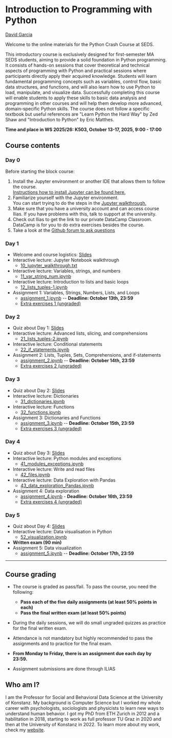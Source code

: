 # Introduction to Programming with Python
[David Garcia](http://dgarcia.eu)

Welcome to the online materials for the Python Crash Course at SEDS.

This introductory course is exclusively designed for first-semester MA SEDS students, aiming to provide a solid foundation in Python programming. 
It consists of hands-on sessions that cover theoretical and technical aspects of programming with Python and practical sessions where participants directly apply their acquired knowledge.
Students will learn fundamental programming concepts such as variables, control flow, basic data structures, and functions, and will also learn how to use Python to load, manipulate, and visualize data. 
Successfully completing this course will enable students to apply these skills to basic data analysis and programming in other courses and will help them develop more advanced, domain-specific Python skills.
The course does not follow a specific textbook but useful references are "Learn Python the Hard Way" by Zed Shaw and "Introduction to Python" by Eric Matthes.

**Time and place in WS 2025/26: K503, October 13-17, 2025, 9:00 - 17:00**

## Course contents

### Day 0

Before starting the block course:

1. Install the Jupyter environment or another IDE that allows them to follow the course.  
[Instructions how to install Jupyter can be found here.](https://dgarcia-eu.github.io/IntroToPython/setup/Anaconda.html)
2. Familiarize yourself with the Jupyter environment.  
You can start trying to do the steps in the [Jupyter walkthrough.](Day1/10_jupyter_walkthrough.txt)
3. Make sure that you have a university account and can access course Ilias. If you have problems with this, talk to support at the university.
4. Check out Ilias to get the link to our private DataCamp Classroom. DataCamp is for you to do extra exercises besides the course. 
5. Take a look at the [Github forum to ask questions](https://github.com/dgarcia-eu/IntroToPython/discussions/)

### Day 1

- Welcome and course logistics: [Slides](https://dgarcia-eu.github.io/IntroToPython/Day1/Slides/Day1.html)
- Interactive lecture: Jupyter Notebook walkthrough
    - [10_jupyter_walkthrough.txt](Day1/10_jupyter_walkthrough.txt)
- Interactive lecture: Variables, strings, and numbers
    - [11_var_string_num.ipynb](Day1/11_var_string_num.ipynb)
- Interactive lecture: Introduction to lists and basic loops
    - [12_lists_tuples-1.ipynb](Day1/12_lists_tuples-1.ipynb)
- Assignment 1: Variables, Strings, Numbers, Lists, and Loops
  - [assignment_1.ipynb](Day1/assignment_1/assignment_1.ipynb) -- **Deadline: October 13th, 23:59**
  - [Extra exercises 1 (ungraded)](Day1/assignment_1/assignment_1-extra.ipynb)

### Day 2

- Quiz about Day 1: [Slides](https://dgarcia-eu.github.io/IntroToPython/Day2/Slides/Day2.html)
- Interactive lecture: Advanced lists, slicing, and comprehensions
    - [21_lists_tuples-2.ipynb](Day2/21_lists_tuples-2.ipynb)
- Interactive lecture: Conditional statements
    - [22_if_statements.ipynb](Day2/22_if_statements.ipynb)
- Assignment 2: Lists, Tuples, Sets, Comprehensions, and if-statements
  - [assignment_2.ipynb](Day2/assignment_2/assignment_2.ipynb) -- **Deadline: October 14th, 23:59**
  - [Extra exercises 2 (ungraded)](Day2/assignment_2/assignment_2-extra.ipynb)

### Day 3

- Quiz about Day 2: [Slides](https://dgarcia-eu.github.io/IntroToPython/Day3/Slides/Day3.html)
- Interactive lecture: Dictionaries
  - [31_dictionaries.ipynb](Day3/31_dictionaries.ipynb)
- Interactive lecture: Functions
  - [32_functions.ipynb](Day3/32_functions.ipynb)
- Assignment 3: Dictionaries and Functions
  - [assignment_3.ipynb](Day3/assignment_3/assignment_3.ipynb) -- **Deadline: October 15th, 23:59**
  - [Extra exercises 3 (ungraded)](Day3/assignment_3/assignment_3-extra.ipynb)

### Day 4

- Quiz about Day 3: [Slides](https://dgarcia-eu.github.io/IntroToPython/Day4/Slides/Day4.html)
- Interactive lecture: Python modules and exceptions
  - [41_modules_exceptions.ipynb](Day4/41_modules_exceptions.ipynb)
- Interactive lecture: Write and read files
  - [42_files.ipynb](Day4/42_files.ipynb)
- Interactive lecture: Data Exploration with Pandas
  - [43_data_exploration_Pandas.ipynb](Day4/43_data_exploration_Pandas.ipynb)
- Assignment 4: Data exploration
  - [assignment_4.ipynb](Day4/assignment_4/assignment_4.ipynb) - **Deadline: October 16th, 23:59**
  - [Extra exercises 4 (ungraded)](Day4/assignment_4/assignment_4-extra.ipynb)

### Day 5

- Quiz about Day 4: [Slides](https://dgarcia-eu.github.io/IntroToPython/Day5/Slides/Day5.html)
- Interactive lecture: Data visualisation in Python
  - [52_visualization.ipynb](Day5/51_visualization.ipynb)
- **Written exam (90 min)**
- Assignment 5: Data visualization
  - [assignment_5.ipynb](Day5/assignment_5/assignment_5.ipynb) -- **Deadline: October 17th, 23:59**

--------------------------------------------------


## Course grading

- The course is graded as pass/fail. To pass the course, you need the following:
  - **Pass each of the five daily assignments (at least 50% points in each)**
  - **Pass the final written exam (at least 50% points)**

- During the daily sessions, we will do small ungraded quizzes as practice for the final written exam.
- Attendance is not mandatory but highly recommended to pass the assignments and to practice for the final exam.
- **From Monday to Friday, there is an assignment due each day by 23:59.**
- Assignment submissions are done through ILIAS

## Who am I?

I am the Professor for Social and Behavioral Data Science at the University of Konstanz. My background is Computer Science but I worked my whole career with psychologists, sociologists and physicists 
to learn new ways to understand human behavior. I got my PhD from ETH Zurich in 2012 and a habilitation in 2018, starting to work as 
full professor TU Graz in 2020 and then at the University of Konstanz in 2022. To learn more about my work, check my 
[website](https://dgarcia.eu).
